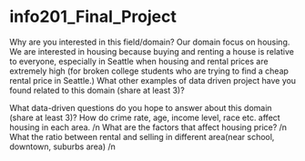 # info201_Final_Project

Why are you interested in this field/domain?
Our domain focus on housing. We are interested in housing because buying and renting a house is relative to everyone, especially in Seattle when housing and rental prices are extremely high (for broken college students who are trying to find a cheap rental price in Seattle.)
What other examples of data driven project have you found related to this domain (share at least 3)?

What data-driven questions do you hope to answer about this domain (share at least 3)?
How do crime rate, age, income level, race etc. affect housing in each area. /n
What are the factors that affect housing price? /n
What the ratio between rental and selling in different area(near school, downtown, suburbs area) /n
